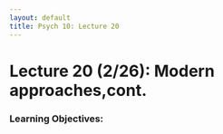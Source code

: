 ```yaml
---
layout: default
title: Psych 10: Lecture 20
---
```

# Lecture 20 (2/26): Modern approaches,cont.

### Learning Objectives:
